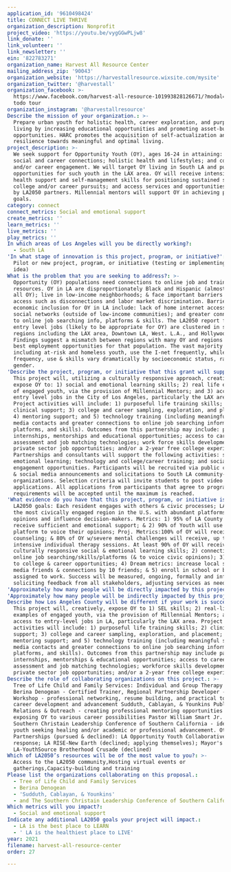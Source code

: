 ```yaml
---
application_id: '9610498424'
title: CONNECT LIVE THRIVE
organization_description: Nonprofit
project_video: 'https://youtu.be/vygGGwPLjw8'
link_donate: ''
link_volunteer: ''
link_newsletter: ''
ein: '822783271'
organization_name: Harvest All Resource Center
mailing_address_zip: '90043'
organization_website: 'https://harvestallresource.wixsite.com/mysite'
organization_twitter: '@harvestall'
organization_facebook: >-
  https://www.facebook.com/harvest-all-resource-101993828126671/?modal=admin
  todo tour
organization_instagram: '@harvestallresource'
Describe the mission of your organization.: >-
  Prepare urban youth for holistic health, career exploration, and purposeful
  living by increasing educational opportunities and promoting asset-building
  opportunities. HARC promotes the acquisition of self-actualization and
  resilience towards meaningful and optimal living.
project_description: >-
  We seek support for Opportunity Youth (OY), ages 16-24 in attaining: enhanced
  social and career connections; holistic health and lifestyles; and college
  and/or career engagement. We will target OY living in South LA and pursue
  opportunities for such youth in the LAX area. OY will receive intensive mental
  health support and self-management skills for positioning sustained success in
  college and/or career pursuits; and access services and opportunities provided
  by LA2050 partners. Millennial mentors will support OY in achieving project
  goals.
category: connect
connect_metrics: Social and emotional support
create_metrics: ''
learn_metrics: ''
live_metrics: ''
play_metrics: ''
In which areas of Los Angeles will you be directly working?:
  - South LA
'In what stage of innovation is this project, program, or initiative?': >-
  Pilot or new project, program, or initiative (testing or implementing a new
  idea)
What is the problem that you are seeking to address?: >-
  Opportunity (OY) populations need connections to online job and training
  resources. OY in LA are disproportionately Black and Hispanic (almost 80% of
  all OY); live in low-income neighborhoods; & face important barriers to job
  access such as disconnections and labor market discrimination. Barriers to
  economic inclusion for OY in LA include: lack of home internet access; limited
  social networks (outside of low-income communities); and greater connections
  to online job searching info, platforms & skills. The LA2050 report found that
  entry level jobs (likely to be appropriate for OY) are clustered in several
  regions including the LAX area, Downtown LA, West. L.A., and Hollywood.
  Findings suggest a mismatch between regions with many OY and regions with the
  best employment opportunities for that population. The vast majority of youth,
  including at-risk and homeless youth, use the I-net frequently, while
  frequency, use & skills vary dramatically by socioeconomic status, race &
  gender.
'Describe the project, program, or initiative that this grant will support to address the problem identified.': >-
  This project will, utilizing a culturally responsive approach, creatively
  expose OY to: 1) social and emotional learning skills; 2) real life examples
  of engaged youth, via the provision of Millennial Mentors; and 3) access to
  entry level jobs in the City of Los Angeles, particularly the LAX area.
  Project activities will include: 1) purposeful life training skills; 2)
  clinical support; 3) college and career sampling, exploration, and placement;
  4) mentoring support; and 5) technology training (including meaningful social
  media contacts and greater connections to online job searching information,
  platforms, and skills). Outcomes from this partnership may include: paid
  internships, mentorships and educational opportunities; access to career
  assessment and job matching technologies; work force skills development and
  private sector job opportunities; and/or a 2-year free college experience.
  Partnerships and consultants will support the following activities: social and
  emotional learning; technology and college/career training; and social
  engagement opportunities. Participants will be recruited via public community
  & social media announcements and solicitations to South LA community-based
  organizations. Selection criteria will invite students to post video
  applications. All applications from participants that agree to program
  requirements will be accepted until the maximum is reached.
'What evidence do you have that this project, program, or initiative is or will be successful, and how will you define and measure success?': >-
  LA2050 goals: Each resident engages with others & civic processes; LA will be
  the most civically engaged region in the U.S. with abundant platforms to voice
  opinions and influence decision-makers. Metrics: 1) 95% of LA County adults
  receive sufficient and emotional support; & 2) 90% of Youth will use a digital
  platform to voice their opinions; Proj. Metrics:100% of OY will receive group
  counseling; & 80% of OY w/severe mental challenges will receive, up to, 4
  intensive individual therapy sessions. At least 90% of OY will receive: 1)
  culturally responsive social & emotional learning skills; 2) connections to
  online job searching/skills/platforms (& to voice civic opinions); 3) access
  to college & career opportunities; 4) Dream metrics: increase local social
  media friends & connections by 10 friends; & 5) enroll in school or be
  assigned to work. Success will be measured, ongoing, formally and informally,
  soliciting feedback from all stakeholders, adjusting services as needed.
'Approximately how many people will be directly impacted by this project, program, or initiative?': '30'
'Approximately how many people will be indirectly impacted by this project, program, or initiative?': ''
Describe how Los Angeles County will be different if your work is successful.: >-
  This project will, creatively, expose OY to 1) SEL skills; 2) real-life
  examples of engaged youth, via the provision of Millennial Mentors; and 3)
  access to entry-level jobs in LA, particularly the LAX area. Project
  activities will include: 1) purposeful life training skills; 2) clinical
  support; 3) college and career sampling, exploration, and placement; 4)
  mentoring support; and 5) technology training (including meaningful social
  media contacts and greater connections to online job searching information,
  platforms, and skills). Outcomes from this partnership may include paid
  internships, mentorships & educational opportunities; access to career
  assessment and job matching technologies; workforce skills development and
  private sector job opportunities; and/or a 2-year free college experience.
Describe the role of collaborating organizations on this project.: >-
  Tree of Life Child and Family Services: Individual and Group Therapy Services;
  Berina Denogean - Certified Trainer, Regional Partnership Developer - PD
  Workshop - professional networking, resume building, and practical tools for
  career development and advancement Sudduth, Cablayan, & Younkins Public
  Relations & Outreach - creating professional mentoring opportunities and
  exposing OY to various career possibilities Pastor William Smart Jr. - The
  Southern Christain Leadership Conference of Southern California - identifying
  youth seeking healing and/or academic or professional advancement. Other
  Partnerships (pursued & declined): LA Opportunity Youth Collaborative-No
  response; LA RISE-New Earth (declined; applying themselves); Mayor's Fund for
  LA-YouthSource Brotherhood Crusade (declined)
Which of LA2050’s resources will be of the most value to you?: >-
  Access to the LA2050 community,Hosting virtual events or
  gatherings,Capacity-building and training
Please list the organizations collaborating on this proposal.:
  - Tree of Life Child and Family Services
  - Berina Denogean
  - 'Sudduth, Cablayan, & Younkins'
  - and The Southern Christain Leadership Conference of Southern California.
Which metrics will you impact?:
  - Social and emotional support
Indicate any additional LA2050 goals your project will impact.:
  - LA is the best place to LEARN
  - ' LA is the healthiest place to LIVE'
year: 2021
filename: harvest-all-resource-center
order: 27

---
```

